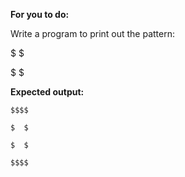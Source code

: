 **For you to do:**

Write a program to print out the pattern:

$$$$

$  $

$  $

$$$$

**Expected output:**

```
$$$$
```

```
$  $
```

```
$  $
```

```
$$$$
```